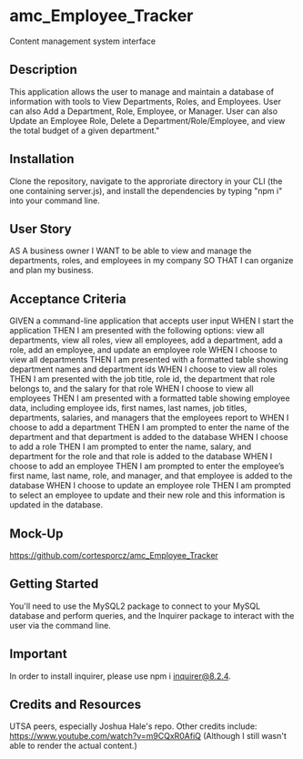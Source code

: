 # amc_Employee_Tracker
Content management system interface
## Description
This application allows the user to manage and maintain a database of information with tools to View Departments, Roles, and Employees. User can also Add a Department, Role, Employee, or Manager. User can also Update an Employee Role, Delete a Department/Role/Employee, and view the total budget of a given department."

## Installation
Clone the repository, navigate to the approriate directory in your CLI (the one containing server.js), and install the dependencies by typing "npm i" into your command line.

## User Story
AS A business owner
I WANT to be able to view and manage the departments, roles, and employees in my company
SO THAT I can organize and plan my business.

## Acceptance Criteria
GIVEN a command-line application that accepts user input
WHEN I start the application
THEN I am presented with the following options: view all departments, view all roles, view all employees, add a department, add a role, add an employee, and update an employee role
WHEN I choose to view all departments
THEN I am presented with a formatted table showing department names and department ids
WHEN I choose to view all roles
THEN I am presented with the job title, role id, the department that role belongs to, and the salary for that role
WHEN I choose to view all employees
THEN I am presented with a formatted table showing employee data, including employee ids, first names, last names, job titles, departments, salaries, and managers that the employees report to
WHEN I choose to add a department
THEN I am prompted to enter the name of the department and that department is added to the database
WHEN I choose to add a role
THEN I am prompted to enter the name, salary, and department for the role and that role is added to the database
WHEN I choose to add an employee
THEN I am prompted to enter the employee’s first name, last name, role, and manager, and that employee is added to the database
WHEN I choose to update an employee role
THEN I am prompted to select an employee to update and their new role and this information is updated in the database.

## Mock-Up

https://github.com/cortesporcz/amc_Employee_Tracker


## Getting Started
You'll need to use the MySQL2 package to connect to your MySQL database and perform queries, and the Inquirer package to interact with the user via the command line.

## Important
In order to install inquirer, please use npm i inquirer@8.2.4.

## Credits and Resources
UTSA peers, especially Joshua Hale's repo. Other credits include: https://www.youtube.com/watch?v=m9CQxR0AfiQ (Although I still wasn't able to render the actual content.)